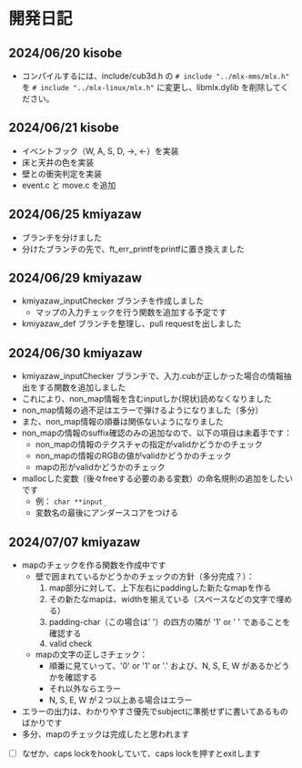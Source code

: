 # 開発日記

## 2024/06/20 kisobe
- コンパイルするには、include/cub3d.h の `# include "../mlx-mms/mlx.h"` を `# include "../mlx-linux/mlx.h"` に変更し、libmlx.dylib を削除してください。

## 2024/06/21 kisobe
- イベントフック（W, A, S, D, ->, <-）を実装
- 床と天井の色を実装
- 壁との衝突判定を実装
- event.c と move.c を追加

## 2024/06/25 kmiyazaw
- ブランチを分けました
- 分けたブランチの先で、ft_err_printfをprintfに置き換えました

## 2024/06/29 kmiyazaw
- kmiyazaw_inputChecker ブランチを作成しました
  - マップの入力チェックを行う関数を追加する予定です
- kmiyazaw_def ブランチを整理し、pull requestを出しました

## 2024/06/30 kmiyazaw
- kmiyazaw_inputChecker ブランチで、入力.cubが正しかった場合の情報抽出をする関数を追加しました
- これにより、non_map情報を含むinputしか(現状)読めなくなりました
- non_map情報の過不足はエラーで弾けるようになりました（多分）
- また、non_map情報の順番は関係ないようになりました
- non_mapの情報のsuffix確認のみの追加なので、以下の項目は未着手です：
  - non_mapの情報のテクスチャの指定がvalidかどうかのチェック
  - non_mapの情報のRGBの値がvalidかどうかのチェック
  - mapの形がvalidかどうかのチェック
- mallocした変数（後々freeする必要のある変数）の命名規則の追加をしたいです
  - 例： `char **input_`
  - 変数名の最後にアンダースコアをつける

## 2024/07/07 kmiyazaw
- mapのチェックを作る関数を作成中です
  - 壁で囲まれているかどうかのチェックの方針（多分完成？）：
    1. map部分に対して、上下左右にpaddingした新たなmapを作る
    2. その新たなmapは、widthを揃えている（スペースなどの文字で埋める）
    3. padding-char（この場合は' '）の四方の隣が '1' or ' ' であることを確認する
    4. valid check
  - mapの文字の正しさチェック：
    - 順番に見ていって、'0' or '1' or '.' および、N, S, E, W があるかどうかを確認する
    - それ以外ならエラー
    - N, S, E, W が２つ以上ある場合はエラー
- エラーの出力は、わかりやすさ優先でsubjectに準拠せずに書いてあるものばかりです
- 多分、mapのチェックは完成したと思われます
- [ ] なぜか、caps lockをhookしていて、caps lockを押すとexitします
